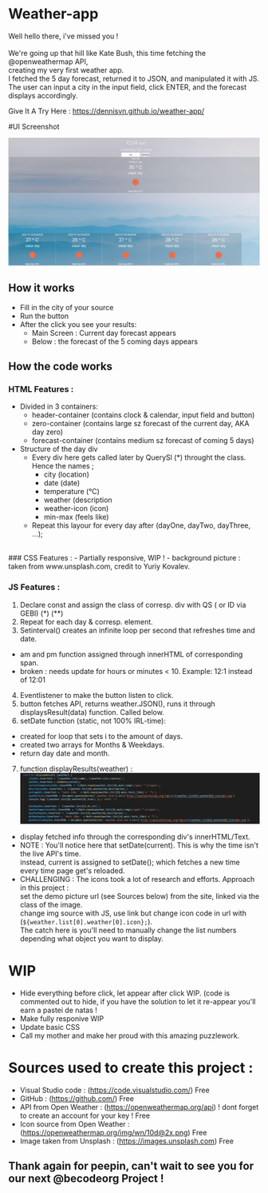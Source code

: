 # Weather-app
Well hello there, i've missed you !<br> <br>
We're going up that hill like Kate Bush, this time fetching the @openweathermap API,<br> creating my very first weather app.<br>
I fetched the 5 day forecast, returned it to JSON, and manipulated it with JS. <br>
The user can input a city in the input field, click ENTER, and the forecast displays accordingly.

Give It A Try Here : https://dennisvn.github.io/weather-app/ 

#UI Screenshot

![Screenshot](https://github.com/DennisVN/weather-app/blob/master/images/screenshotUIWeatherApi.png)

## How it works
- Fill in the city of your source
- Run the button
- After the click you see your results:
    - Main Screen : Current day forecast appears
    - Below : the forecast of the 5 coming days appears
    
## How the code works 
### HTML Features : 
- Divided in 3 containers:
    - header-container (contains clock & calendar, input field and button) 
    - zero-container (contains large sz forecast of the current day, AKA day zero) 
    - forecast-container (contains medium sz forecast of coming 5 days) 
- Structure of the day div
    -   Every div here gets called later by QuerySl (*) throught the class. Hence the names ; 
        - city  (location)
        - date (date)
        - temperature (°C)
        - weather (description
        - weather-icon (icon) 
        - min-max (feels like) 
    -   Repeat this layour for every day after (dayOne, dayTwo, dayThree, ...);  
<br>
### CSS Features : 
- Partially responsive, WIP ! 
- background picture : taken from www.unsplash.com, credit to Yuriy Kovalev. 

### JS Features :
1) Declare const and assign the class of corresp. div with QS ( or ID via GEBI) (*) (**)
2) Repeat for each day & corresp. element.
3) Setinterval() creates an infinite loop per second that refreshes time and date.
  - am and pm function assigned through innerHTML of corresponding span. 
  - broken : needs update for hours or minutes < 10. Example: 12:1 instead of 12:01
4) Eventlistener to make the button listen to click. 
5) button fetches API, returns weather.JSON(), runs it through displaysResult(data) function. Called below. 
6) setDate function (static, not 100% IRL-time):
  - created for loop that sets i to the amount of days. 
  - created two arrays for Months & Weekdays.
  - return day date and month.
7) function displayResults(weather) :
![Screenshot](https://github.com/DennisVN/weather-app/blob/master/images/screenshotDisplayResult.png)
  - display fetched info through the corresponding div's innerHTML/Text.
  - NOTE : You'll notice here that setDate(current). This is why the time isn't the live API's time.<br>
  instead, current is assigned to setDate(); which fetches a new time every time page get's reloaded.
  - CHALLENGING : The icons took a lot of research and efforts. Approach in this project : <br>
  set the demo picture url (see Sources below) from the site, linked via the class of the image.<br>
  change img source with JS, use link but change icon code in url with (`${weather.list[0].weather[0].icon};`).<br>
  The catch here is you'll need to manually change the list numbers depending what object you want to display.
  
  # WIP 
  
  - Hide everything before click, let appear after click WIP. (code is commented out to hide, if you have the solution to let it re-appear you'll earn a pastei de natas !
  - Make fully responive WIP
  - Update basic CSS
  - Call my mother and make her proud with this amazing puzzlework. 

# Sources used to create this project : 
- Visual Studio code : (https://code.visualstudio.com/) Free
- GitHub : (https://github.com/) Free
- API from Open Weather : (https://openweathermap.org/api) ! dont forget to create an account for your key ! Free
- Icon source from Open Weather :(https://openweathermap.org/img/wn/10d@2x.png) Free 
- Image taken from Unsplash : (https://images.unsplash.com) Free
    
## Thank again for peepin, can't wait to see you for our next @becodeorg Project ! 
